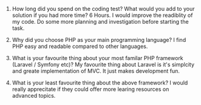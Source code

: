 1. How long did you spend on the coding test? What would you add to your solution if you had more time?
6 Hours. I would improve the readiblity of my code. Do some more planning and investigation before starting the task.

2. Why did you choose PHP as your main programming language?
I find PHP easy and readable compared to other languages.

3. What is your favourite thing about your most familar PHP framework (Laravel / Symfony etc)?
My favourite thing about Laravel is it's simplcity and greate implementation of MVC. It just makes development fun.

4. What is your least favourite thing about the above framework?
I would really apprecitate if they could offer more learing resources on advanced topics. 